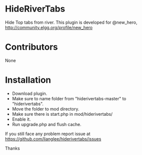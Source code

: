 HideRiverTabs
===================

Hide Top tabs from river.
This plugin is developed for @new_hero, http://community.elgg.org/profile/new_hero

Contributors
=============
  None

Installation
=============

* Download plugin.
* Make sure to name folder from "hiderivertabs-master" to "hiderivertabs".
* Move the folder to mod directory.
* Make sure there is start.php in mod/hiderivertabs/
* Enable it.
* Run upgrade.php and flush cache.

If you still face any problem report issue at https://github.com/lianglee/hiderivertabs/issues

Thanks
